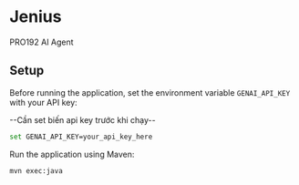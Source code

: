 # Jenius
PRO192 AI Agent

## Setup

Before running the application, set the environment variable `GENAI_API_KEY` with your API key:

--Cần set biến api key trước khi chạy--
```bash
set GENAI_API_KEY=your_api_key_here
```

Run the application using Maven:

```bash
mvn exec:java
```
